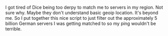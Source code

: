 I got tired of Dice being too derpy to match me to servers in my region. Not sure why. Maybe they don't understand basic geoip location. It's beyond me. So I put together this nice script to just filter out the approximately 5 billion German servers I was getting matched to so my ping wouldn't be terrible.
